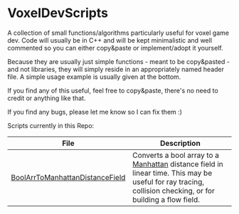# VoxelDevScripts
A collection of small functions/algorithms particularly useful for voxel game dev. Code will usually be in C++ and will be kept minimalistic and well commented so you can either copy&paste or implement/adopt it yourself. 

Because they are usually just simple functions - meant to be copy&pasted - and not libraries, they will simply reside in an appropriately named header file. A simple usage example is usually given at the bottom.

If you find any of this useful, feel free to copy&paste, there's no need to credit or anything like that. 

If you find any bugs, please let me know so I can fix them :)


Scripts currently in this Repo:

File|Description
----|-----------
[BoolArrToManhattanDistanceField](src/BoolArrToManhattanDistanceField.hpp)|Converts a bool array to a [Manhattan](https://en.wikipedia.org/wiki/Taxicab_geometry) distance field in linear time. This may be useful for ray tracing, collision checking, or for building a flow field.
